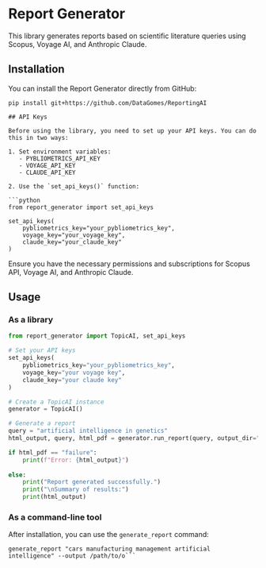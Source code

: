 # Report Generator

This library generates reports based on scientific literature queries using Scopus, Voyage AI, and Anthropic Claude.

## Installation

You can install the Report Generator directly from GitHub:

```
pip install git+https://github.com/DataGomes/ReportingAI

## API Keys

Before using the library, you need to set up your API keys. You can do this in two ways:

1. Set environment variables:
   - PYBLIOMETRICS_API_KEY
   - VOYAGE_API_KEY
   - CLAUDE_API_KEY

2. Use the `set_api_keys()` function:

```python
from report_generator import set_api_keys

set_api_keys(
    pybliometrics_key="your_pybliometrics_key",
    voyage_key="your_voyage_key",
    claude_key="your_claude_key"
)
```

Ensure you have the necessary permissions and subscriptions for Scopus API, Voyage AI, and Anthropic Claude.

## Usage

### As a library

```python
from report_generator import TopicAI, set_api_keys

# Set your API keys
set_api_keys(
    pybliometrics_key="your_pybliometrics_key",
    voyage_key="your voyage key",
    claude_key="your claude key"
)

# Create a TopicAI instance
generator = TopicAI()

# Generate a report
query = "artificial intelligence in genetics"
html_output, query, html_pdf = generator.run_report(query, output_dir="your output directory")

if html_pdf == "failure":
    print(f"Error: {html_output}")
    
else:
    print("Report generated successfully.")
    print("\nSummary of results:")
    print(html_output)
```


### As a command-line tool

After installation, you can use the `generate_report` command:

```
generate_report "cars manufacturing management artificial intelligence" --output /path/to/o```
